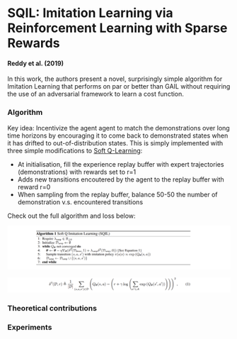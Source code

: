 # SQIL: Imitation Learning via Reinforcement Learning with Sparse Rewards
#### Reddy et al. (2019)

In this work, the authors present a novel, surprisingly simple algorithm for Imitation Learning that performs on par or better than GAIL without requiring the use of an adversarial framework to learn a cost function.

### Algorithm

Key idea: Incentivize the agent agent to match the demonstrations over long time horizons by encouraging it to come back to demonstrated states when it has drifted to out-of-distribution states. This is simply implemented with three simple modifications to [Soft Q-Learning](https://dl.acm.org/doi/10.5555/3305381.3305521):

  * At initialisation, fill the experience replay buffer with expert trajectories (demonstrations) with rewards set to r=1
  * Adds new transitions encoutered by the agent to the replay buffer with reward r=0
  * When sampling from the replay buffer, balance 50-50 the number of demonstration v.s. encountered transitions

Check out the full algorithm and loss below:

![](SQIL_fig1.png)

![](SQIL_eq1.png)



### Theoretical contributions


### Experiments


